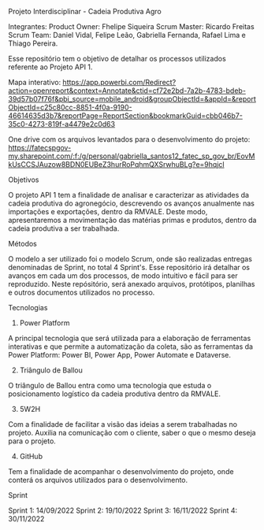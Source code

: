 Projeto Interdisciplinar - Cadeia Produtiva Agro


Integrantes: 
Product Owner: Fhelipe Siqueira
Scrum Master: Ricardo Freitas
Scrum Team: Daniel Vidal, Felipe Leão, Gabriella Fernanda, Rafael Lima e Thiago Pereira.


Esse repositório tem o objetivo de detalhar os processos utilizados referente ao Projeto API 1.

Mapa interativo:
https://app.powerbi.com/Redirect?action=openreport&context=Annotate&ctid=cf72e2bd-7a2b-4783-bdeb-39d57b07f76f&pbi_source=mobile_android&groupObjectId=&appId=&reportObjectId=c25c80cc-8851-4f0a-9190-46614635d3b7&reportPage=ReportSection&bookmarkGuid=cbb046b7-35c0-4273-819f-a4479e2c0d63

One drive com os arquivos levantados para o desenvolvimento do projeto:
https://fatecspgov-my.sharepoint.com/:f:/g/personal/gabriella_santos12_fatec_sp_gov_br/EovMkUsCCSJAuzow8BDN0EUBeZ3hurRoPqhmQXSrwhuBLg?e=9hqjcl


Objetivos

O projeto API 1 tem a finalidade de analisar e caracterizar as atividades da cadeia produtiva do agronegócio, descrevendo os avanços anualmente nas importações e exportações, dentro da RMVALE. Deste modo, apresentaremos a movimentação das matérias primas e produtos, dentro da cadeia produtiva a ser trabalhada.


Métodos

O modelo a ser utilizado foi o modelo Scrum, onde são realizadas entregas denominadas de Sprint, no total 4 Sprint's. Esse repositório irá detalhar os avanços em cada um dos processos, de modo intuitivo e fácil para ser reproduzido. Neste repósitório, será anexado arquivos, protótipos, planilhas e outros documentos utilizados no processo.


Tecnologias

1. Power Platform

A principal tecnologia que será utilizada para a elaboração de ferramentas interativas e que permite a automatização da coleta, são as ferramentas da Power Platform: Power BI, Power App, Power Automate e Dataverse.

2. Triângulo de Ballou

O triângulo de Ballou entra como uma tecnologia que estuda o posicionamento logístico da cadeia produtiva dentro da RMVALE.

3. 5W2H

Com a finalidade de facilitar a visão das ideias a serem trabalhadas no projeto. Auxilia na comunicação com o cliente, saber o que o mesmo deseja para o projeto.

4. GitHub

Tem a finalidade de acompanhar o desenvolvimento do projeto, onde conterá os arquivos utilizados para o desenvolvimento.


Sprint

Sprint 1: 14/09/2022
Sprint 2: 19/10/2022
Sprint 3: 16/11/2022
Sprint 4: 30/11/2022



